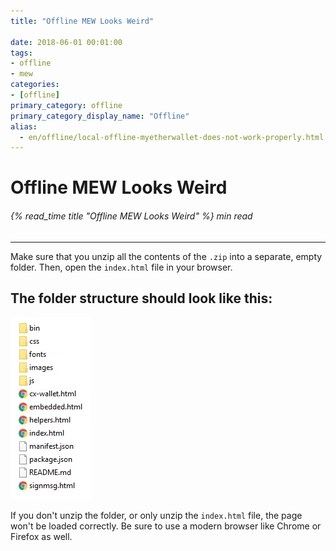 ```yaml
---
title: "Offline MEW Looks Weird"

date: 2018-06-01 00:01:00
tags:
- offline
- mew
categories:
- [offline]
primary_category: offline
primary_category_display_name: "Offline"
alias:
  - en/offline/local-offline-myetherwallet-does-not-work-properly.html
---
```


# **Offline MEW Looks Weird**

###### {% read_time title "Offline MEW Looks Weird" %} min read

* * *

Make sure that you unzip all the contents of the `.zip` into a separate, empty folder. Then, open the `index.html` file in your browser. 

## **The folder structure should look like this:**

<img src="/images/posts/offline/Wb08Tm3.jpg" alt="Image of MEW offline folder and files" width="">

If you don't unzip the folder, or only unzip the `index.html` file, the page won't be loaded correctly. Be sure to use a modern browser like Chrome or Firefox as well.
